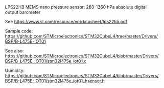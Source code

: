 LPS22HB MEMS nano pressure sensor: 260-1260 hPa absolute digital output barometer

See https://www.st.com/resource/en/datasheet/lps22hb.pdf

Sample code: https://github.com/STMicroelectronics/STM32CubeL4/tree/master/Drivers/BSP/B-L475E-IOT01

See also:    https://github.com/STMicroelectronics/STM32CubeL4/blob/master/Drivers/BSP/B-L475E-IOT01/stm32l475e_iot01.c

Uumidity:    https://github.com/STMicroelectronics/STM32CubeL4/blob/master/Drivers/BSP/B-L475E-IOT01/stm32l475e_iot01_hsensor.h


